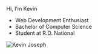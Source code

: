 Hi, I’m Kevin
- Web Development Enthusiast
- Bachelor of Computer Science
- Student at R.D. National

<img src="https://github-readme-stats.vercel.app/api?username=kevinjosephh&theme=algolia&show_icons=true&count_private=true&include_all_commits=true&hide=stars" alt="Kevin Joseph" />

<!---
kevinjosephh/kevinjosephh is a ✨ special ✨ repository because its `README.md` (this file) appears on your GitHub profile.
You can click the Preview link to take a look at your changes.
--->
